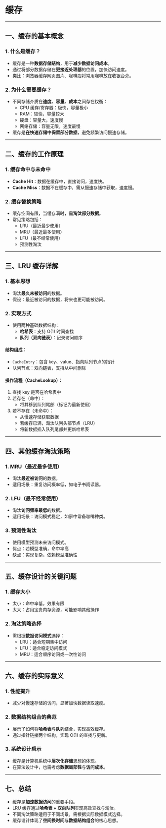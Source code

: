# 缓存

------

## 一、缓存的基本概念

### 1. 什么是缓存？

- 缓存是一种**数据存储结构**，用于**减少数据访问成本**。
- 通过将部分数据存储在**更接近处理器**的位置，加快访问速度。
- 类比：浏览器缓存网页图片、咖啡店将常用咖啡放在收银台旁。

### 2. 为什么需要缓存？

- 不同存储介质在**速度、容量、成本**之间存在权衡：
  - CPU 缓存/寄存器：极快，容量极小
  - RAM：较快，容量较大
  - 硬盘：容量大，速度慢
  - 网络存储：容量无限，速度最慢
- 缓存是**在快速存储中保留部分数据**，避免频繁访问慢速存储。

---

## 二、缓存的工作原理

### 1. 缓存命中与未命中
- **Cache Hit**：数据在缓存中，直接访问，速度快。
- **Cache Miss**：数据不在缓存中，需从慢速存储中获取，速度慢。

### 2. 缓存替换策略
- 缓存空间有限，当缓存满时，需**淘汰部分数据**。
- 常见策略包括：
  - LRU（最近最少使用）
  - MRU（最近最多使用）
  - LFU（最不经常使用）
  - 预测性淘汰

---

## 三、LRU 缓存详解

### 1. 基本思想
- 淘汰**最久未被访问**的数据。
- 假设：最近被访问的数据，将来也更可能被访问。

### 2. 实现方式
- 使用两种基础数据结构：
  - **哈希表**：支持 O(1) 时间查找
  - **队列（双向链表）**：记录访问顺序

#### 结构组成：
- `CacheEntry`：包含 key、value、指向队列节点的指针
- 队列节点：双向链表，支持从中间删除

#### 操作流程（CacheLookup）：
1. 查找 key 是否在哈希表中
2. 若存在（命中）：
   - 将其移到队列尾部（标记为最新使用）
3. 若不存在（未命中）：
   - 从慢速存储获取数据
   - 若缓存已满，淘汰队列头部节点（LRU）
   - 将新数据插入队列尾部并更新哈希表

---

## 四、其他缓存淘汰策略

### 1. MRU（最近最多使用）
- 淘汰**最近被访问**的数据。
- 适用场景：重复访问概率低，如电子书阅读器。

### 2. LFU（最不经常使用）
- 淘汰**访问频率最低**的数据。
- 适用场景：访问模式稳定，如家中常备咖啡种类。

### 3. 预测性淘汰
- 使用模型预测未来访问模式。
- 优点：若模型准确，命中率高
- 缺点：实现复杂，依赖模型准确性

---

## 五、缓存设计的关键问题

### 1. 缓存大小
- 太小：命中率低，效果有限
- 太大：占用宝贵内存资源，可能影响其他操作

### 2. 淘汰策略选择
- 需根据**数据访问模式**选择：
  - LRU：适合短期集中访问
  - LFU：适合稳定访问模式
  - MRU：适合顺序访问或一次性访问

---

## 六、缓存的实际意义

### 1. 性能提升
- 减少对慢速存储的访问，显著加快数据读取速度。

### 2. 数据结构组合的典范
- 展示了如何将**哈希表**与**队列**结合，实现高效缓存。
- 通过指针链接两个结构，实现 O(1) 的查找与更新。

### 3. 系统设计启示

- 缓存是计算机系统中**层次化存储**思想的体现。
- 在算法设计中，也需考虑**数据局部性**与**访问成本**。

---

## 七、总结

- 缓存是**加速数据访问**的重要手段。
- LRU 缓存通过**哈希表 + 双向队列**实现高效查找与淘汰。
- 不同淘汰策略适用于不同场景，需根据实际数据模式选择。
- 缓存设计体现了**空间换时间**与**数据结构组合**的核心思想。

